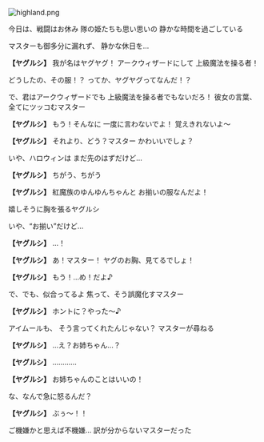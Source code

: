 
![highland.png](../images/backgrounds/highland.png)

今日は、戦闘はお休み
隊の姫たちも思い思いの
静かな時間を過ごしている

マスターも御多分に漏れず、
静かな休日を…

**【ヤグルシ】**
我が名はヤグヤグ！
アークウィザードにして
上級魔法を操る者！

どうしたの、その服！？
ってか、ヤグヤグってなんだ！？

で、君はアークウィザードでも
上級魔法を操る者でもないだろ！
彼女の言葉、全てにツッコむマスター

**【ヤグルシ】**
もう！そんなに
一度に言わないでよ！
覚えきれないよ～

**【ヤグルシ】**
それより、どう？マスター
かわいいでしょ？

いや、ハロウィンは
まだ先のはずだけど…

**【ヤグルシ】**
ちがう、ちがう

**【ヤグルシ】**
紅魔族のゆんゆんちゃんと
お揃いの服なんだよ！

嬉しそうに胸を張るヤグルシ

いや、“お揃い”だけど…

**【ヤグルシ】**
…！

**【ヤグルシ】**
あ！マスター！
ヤグのお胸、見てるでしょ！

**【ヤグルシ】**
もう！…め！だよ♪

で、でも、似合ってるよ
焦って、そう誤魔化すマスター

**【ヤグルシ】**
ホントに？やった～♪

アイムールも、
そう言ってくれたんじゃない？
マスターが尋ねる

**【ヤグルシ】**
…え？お姉ちゃん…？

**【ヤグルシ】**
…………

**【ヤグルシ】**
お姉ちゃんのことはいいの！

な、なんで急に怒るんだ？

**【ヤグルシ】**
ぶぅ～！！

ご機嫌かと思えば不機嫌…
訳が分からないマスターだった